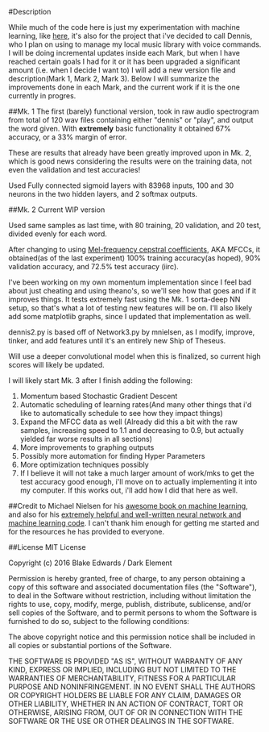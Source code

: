 #Description

While much of the code here is just my experimentation with machine learning, like [here](https://github.com/DarkElement75/machine-learning-tinkering), it's also for the project that i've decided to call Dennis, who I plan on using to manage my local music library with voice commands. I will be doing incremental updates inside each Mark, but when I have reached certain goals I had for it or it has been upgraded a significant amount (i.e. when I decide I want to) I will add a new version file and description(Mark 1, Mark 2, Mark 3). Below I will summarize the improvements done in each Mark, and the current work if it is the one currently in progres.

##Mk. 1
The first (barely) functional version, took in raw audio spectrogram from total of 120 wav files containing either "dennis" or "play", and output the word given. With **extremely** basic functionality it obtained 67% accuracy, or a 33% margin of error. 

These are results that already have been greatly improved upon in Mk. 2, which is good news considering the results were on the training data, not even the validation and test accuracies!

Used Fully connected sigmoid layers with 83968 inputs, 100 and 30 neurons in the two hidden layers, and 2 softmax outputs.

##Mk. 2
Current WIP version

Used same samples as last time, with 80 training, 20 validation, and 20 test, divided evenly for each word.

After changing to using [Mel-frequency cepstral coefficients](https://en.wikipedia.org/wiki/Mel-frequency_cepstrum), AKA MFCCs, it obtained(as of the last experiment) 100% training accuracy(as hoped), 90% validation accuracy, and 72.5% test accuracy (iirc). 

I've been working on my own momentum implementation since I feel bad about just cheating and using theano's, so we'll see how that goes and if it improves things. It tests extremely fast using the Mk. 1 sorta-deep NN setup, so that's what a lot of testing new features will be on. I'll also likely add some matplotlib graphs, since I updated that implementation as well.

dennis2.py is based off of Network3.py by mnielsen, as I modify, improve, tinker, and add features until it's an entirely new Ship of Theseus. 

Will use a deeper convolutional model when this is finalized, so current high scores will likely be updated.

I will likely start Mk. 3 after I finish adding the following:

1. Momentum based Stochastic Gradient Descent
2. Automatic scheduling of learning rates(And many other things that i'd like to automatically schedule to see how they impact things)
3. Expand the MFCC data as well (Already did this a bit with the raw samples, increasing speed to 1.1 and decreasing to 0.9, but actually yielded far worse results in all sections)
4. More improvements to graphing outputs
5. Possibly more automation for finding Hyper Parameters
6. More optimization techniques possibly
7. If I believe it will not take a much larger amount of work/mks to get the test accuracy good enough, i'll move on to actually implementing it into my computer. If this works out, i'll add how I did that here as well.



##Credit to Michael Nielsen for his [awesome book on machine learning](http://neuralnetworksanddeeplearning.com/chap1.html), and also for his [extremely helpful and well-written neural network and machine learning code](https://github.com/mnielsen/neural-networks-and-deep-learning/). I can't thank him enough for getting me started and for the resources he has provided to everyone.

##License
MIT License

Copyright (c) 2016 Blake Edwards / Dark Element

Permission is hereby granted, free of charge, to any person obtaining a copy
of this software and associated documentation files (the "Software"), to deal
in the Software without restriction, including without limitation the rights
to use, copy, modify, merge, publish, distribute, sublicense, and/or sell
copies of the Software, and to permit persons to whom the Software is
furnished to do so, subject to the following conditions:

The above copyright notice and this permission notice shall be included in all
copies or substantial portions of the Software.

THE SOFTWARE IS PROVIDED "AS IS", WITHOUT WARRANTY OF ANY KIND, EXPRESS OR
IMPLIED, INCLUDING BUT NOT LIMITED TO THE WARRANTIES OF MERCHANTABILITY,
FITNESS FOR A PARTICULAR PURPOSE AND NONINFRINGEMENT. IN NO EVENT SHALL THE
AUTHORS OR COPYRIGHT HOLDERS BE LIABLE FOR ANY CLAIM, DAMAGES OR OTHER
LIABILITY, WHETHER IN AN ACTION OF CONTRACT, TORT OR OTHERWISE, ARISING FROM,
OUT OF OR IN CONNECTION WITH THE SOFTWARE OR THE USE OR OTHER DEALINGS IN THE
SOFTWARE.
